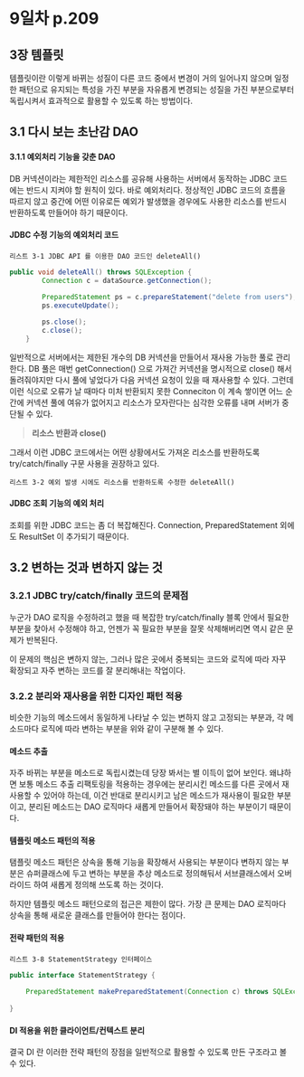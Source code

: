 # 9일차 p.209

## 3장 템플릿

템플릿이란 이렇게 바뀌는 성질이 다른 코드 중에서 변경이 거의 일어나지 않으며
일정한 패턴으로 유지되는 특성을 가진 부분을 자유롭게 변경되는 성질을 가진 부분으로부터 독립시켜서
효과적으로 활용할 수 있도록 하는 방법이다.

## 3.1 다시 보는 초난감 DAO 

#### 3.1.1 예외처리 기능을 갖춘 DAO

DB 커넥션이라는 제한적인 리소스를 공유해 사용하는 서버에서 동작하는 JDBC 코드에는 반드시
지켜야 할 원칙이 있다. 바로 예외처리다. 정상적인 JDBC 코드의 흐름을 따르지 않고
중간에 어떤 이유로든 예외가 발생했을 경우에도 사용한 리소스를 반드시 반환하도록 만들어야 하기 때문이다. 

#### JDBC 수정 기능의 예외처리 코드

`리스트 3-1 JDBC API 를 이용한 DAO 코드인 deleteAll()`


```java
public void deleteAll() throws SQLException {
		Connection c = dataSource.getConnection();
	
		PreparedStatement ps = c.prepareStatement("delete from users");
		ps.executeUpdate();

		ps.close();
		c.close();
	}	
```

일반적으로 서버에서는 제한된 개수의 DB 커넥션을 만들어서 재사용 가능한 풀로 관리한다.
DB 풀은 매번 getConnection() 으로 가져간 커넥션을 명시적으로 close() 해서
돌려줘야지만 다시 풀에 넣었다가 다음 커넥션 요청이 있을 때 재사용할 수 있다.
그런데 이런 식으로 오류가 날 때마다 미처 반환되지 못한 Conneciton 이 계속 쌓이면 어느 순간에 커넥션 풀에
여유가 없어지고 리소스가 모자란다는 심각한 오류를 내며 서버가 중단될 수 있다. 

> **리소스 반환과 close()**
> <br/>


그래서 이런 JDBC 코드에서는 어떤 상황에서도 가져온 리소스를 반환하도록 try/catch/finally 구문 사용을 권장하고 있다.

`리스트 3-2 예외 발생 시에도 리소스를 반환하도록 수정한 deleteAll()`


#### JDBC 조회 기능의 예외 처리

조회를 위한 JDBC 코드는 좀 더 복잡해진다. Connection, PreparedStatement 외에도
ResultSet 이 추가되기 때문이다.


## 3.2 변하는 것과 변하지 않는 것

### 3.2.1 JDBC try/catch/finally 코드의 문제점

누군가 DAO 로직을 수정하려고 했을 때 복잡한 try/catch/finally 블록 안에서 필요한 부분을 찾아서 수정해야 하고,
언젠가 꼭 필요한 부분을 잘못 삭제해버리면 역시 같은 문제가 반복된다.

이 문제의 핵심은 변하지 않는, 그러나 많은 곳에서 중복되는 코드와 로직에 따라 자꾸 확장되고 자주 변하는 코드를 잘 분리해내는 작업이다.

### 3.2.2  분리와 재사용을 위한 디자인 패턴 적용

비슷한 기능의 메소드에서 동일하게 나타날 수 있는 변하지 않고 고정되는 부분과, 각 메소드마다 로직에 따라 변하는 부분을
위와 같이 구분해 볼 수 있다.


#### 메소드 추출 

자주 바뀌는 부분을 메소드로 독립시켰는데 당장 봐서는 별 이득이 없어 보인다.
왜냐하면 보통 메소드 추출 리팩토링을 적용하는 경우에는 분리시킨 메소드를 다른 곳에서 재사용할 수 있어야 하는데,
이건 반대로 분리시키고 남은 메소드가 재사용이 필요한 부분이고, 분리된 메소드는 DAO 로직마다 새롭게 만들어서 확장돼야 하는 부분이기 때문이다.


#### 템플릿 메소드 패턴의 적용

탬플릿 메소드 패턴은 상속을 통해 기능을 확장해서 사용되는 부분이다
변하지 않는 부분은 슈퍼클래스에 두고 변하는 부분을 추상 메소드로 정의해둬서 서브클래스에서 오버라이드 하여
새롭게 정의해 쓰도록 하는 것이다.


하지만 템플릿 메소드 패턴으로의 접근은 제한이 많다. 가장 큰 문제는 DAO 로직마다  상속을 통해
새로운 클래스를 만들어야 한다는 점이다.

#### 전략 패턴의 적용

`리스트 3-8 StatementStrategy 인터페이스`

```java
public interface StatementStrategy {
    
    PreparedStatement makePreparedStatement(Connection c) throws SQLException;
        
}
```


#### DI 적용을 위한 클라이언트/컨텍스트 분리

결국 DI 란 이러한 전략 패턴의 장점을 일반적으로 활용할 수 있도록 만든 구조라고 볼 수 있다.